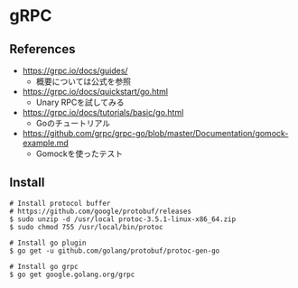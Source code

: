 # gRPC


## References
* https://grpc.io/docs/guides/
    * 概要については公式を参照
* https://grpc.io/docs/quickstart/go.html
    * Unary RPCを試してみる
* https://grpc.io/docs/tutorials/basic/go.html
    * Goのチュートリアル
* https://github.com/grpc/grpc-go/blob/master/Documentation/gomock-example.md
    * Gomockを使ったテスト


## Install
```
# Install protocol buffer
# https://github.com/google/protobuf/releases
$ sudo unzip -d /usr/local protoc-3.5.1-linux-x86_64.zip
$ sudo chmod 755 /usr/local/bin/protoc

# Install go plugin
$ go get -u github.com/golang/protobuf/protoc-gen-go

# Install go grpc
$ go get google.golang.org/grpc
```
